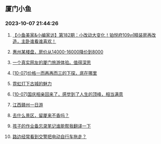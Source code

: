 ## 厦门小鱼 
### 2023-10-07 21:44:26

1. [【小鱼美家&小编家访】第182期：小改动大变化！铂悦府109㎡精装房再改造，主卧谁看谁喜欢！](http://bbs.xmfish.com/read-htm-tid-18084404.html)

2. [惠州某楼盘，房价从14000-16000降价到8000](http://bbs.xmfish.com/read-htm-tid-18084087.html)

3. [一个真实网友的厦门旅游体验。值得深思](http://bbs.xmfish.com/read-htm-tid-18084106.html)

4. [[10-07]价格一而再再而三的下探，底在哪里](http://bbs.xmfish.com/read-htm-tid-18084263.html)

5. [霓虹灯下古城的魅力](http://bbs.xmfish.com/read-htm-tid-18084064.html)

6. [[10-07]国庆相亲回来了，感觉到了人生的顶峰，相当满意](http://bbs.xmfish.com/read-htm-tid-18084265.html)

7. [江西赣州一日游](http://bbs.xmfish.com/read-htm-tid-18084097.html)

8. [去什么景区，留厦来不香吗？](http://bbs.xmfish.com/read-htm-tid-18084205.html)

9. [孩子的作业备忘录笔记谁能帮我翻译一下](http://bbs.xmfish.com/read-htm-tid-18084332.html)

10. [路边经常看到交警把电动自行车拖走？](http://bbs.xmfish.com/read-htm-tid-18084176.html)

